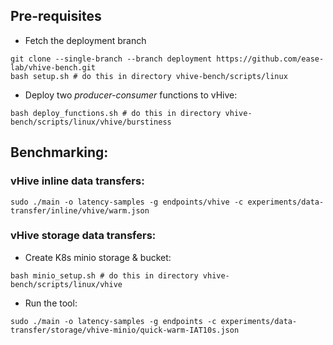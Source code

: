 ## Pre-requisites
- Fetch the deployment branch
```
git clone --single-branch --branch deployment https://github.com/ease-lab/vhive-bench.git
bash setup.sh # do this in directory vhive-bench/scripts/linux
```

- Deploy two _producer-consumer_ functions to vHive:
```
bash deploy_functions.sh # do this in directory vhive-bench/scripts/linux/vhive/burstiness
```

## Benchmarking:
### vHive inline data transfers:
```
sudo ./main -o latency-samples -g endpoints/vhive -c experiments/data-transfer/inline/vhive/warm.json
```

### vHive storage data transfers:

* Create K8s minio storage & bucket:
```
bash minio_setup.sh # do this in directory vhive-bench/scripts/linux/vhive
```

* Run the tool:
```
sudo ./main -o latency-samples -g endpoints -c experiments/data-transfer/storage/vhive-minio/quick-warm-IAT10s.json
```